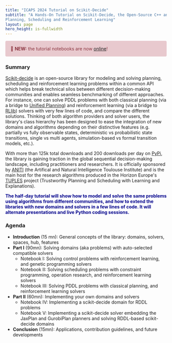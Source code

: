 ```yaml
---
title: "ICAPS 2024 Tutorial on Scikit-Decide"
subtitle: "A Hands-On Tutorial on Scikit-Decide, the Open-Source C++ and Python Library for
Planning, Scheduling and Reinforcement Learning"
layout: page
hero_height: is-fullwidth
---
```


<div markdown="span" style="margin-bottom: 10px; margin-top: 10px; overflow: hidden; color: #8A323d; background-color: #e8c9ce; border-color: #bce8f1; padding: 15px; border: 1px solid transparent; border-radius: 4px;">&#128227; <b>NEW:</b> the tutorial notebooks are now <a href="https://fteicht.github.io/icaps24-skdecide-tutorial/docs/notebooks/">online</a>! </div>

### Summary

[Scikit-decide](https://github.com/airbus/scikit-decide)
is an open-source library for modeling and solving planning, scheduling and
reinforcement learning problems within a common API which helps break technical
silos between different decision-making communities and enables seamless
benchmarking of different approaches. For instance, one can solve PDDL problems
with both classical planning (via a bridge to
[Unified Planning](https://github.com/aiplan4eu/unified-planning)) and
reinforcement learning (via a bridge to
[RLlib](https://docs.ray.io/en/latest/rllib/index.html)) solvers with very
few lines of code, and compare the different solutions. Thinking of both
algorithm providers and solver users, the library's class hierarchy has been
designed to ease the integration of new domains and algorithms depending on
their distinctive features (e.g. partially vs fully observable states,
deterministic vs probabilistic state transitions, single vs multi agents,
simulation-based vs formal transition models, etc.).

With more than 125k total
downloads and 200 downloads per day on
[PyPi](https://pypi.org/project/scikit-decide/), the library is
gaining traction in the global sequential decision-making landscape, including
practitioners and researchers. It is officially sponsored by
[ANITI](https://aniti.univ-toulouse.fr/en/) (the Artifical and Natural
Intelligence Toulouse Institute) and is the main host for the research
algorithms produced in the Horizon Europe's [TUPLES](https://tuples.ai/)
project (Trustworthy Planning and Scheduling with Learning and Explanations).

<span style="color:darkblue"><b>The half-day tutorial will show how to model and solve the same problems using
algorithms from different communities, and how to extend the libraries with new
domains and solvers in a few lines of code. It will alternate presentations and
live Python coding sessions.</b></span>

### Agenda

- **Introduction** (15 mn): General concepts of the library: domains, solvers, spaces, hub, features
- **Part I** (90mn): Solving domains (aka problems) with auto-selected compatible solvers
   - Notebook I: Solving control problems with reinforcement learning, and genetic programming solvers
   - Notebook II: Solving scheduling problems with constraint programming, operation research, and reinforcement learning solvers
   - Notebook III: Solving PDDL problems with classical planning, and reinforcement learning solvers
- **Part II** (60mn): Implementing your own domains and solvers
   - Notebook IV: Implementing a scikit-decide domain for RDDL problems
   - Notebook V: Implementing a scikit-decide solver embedding the JaxPlan and GurobiPlan planners and solving RDDL-based scikit-decide domains
- **Conclusion** (15mn): Applications, contribution guidelines, and future developments